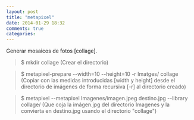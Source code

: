```yaml
---
layout: post
title: "metapixel"
date: 2014-01-29 18:32
comments: true
categories: 
---
```

Generar mosaicos de fotos [collage]. 

>$ mkdir collage (Crear el directorio) 

>$ metapixel-prepare --width=10 --height=10 -r Imatges/ collage (Copiar con las medidas introducidas [width y height] desde el directorio de imágenes de forma recursiva [-r] al directorio creado) 

>$ metapixel --metapixel Imagenes/imagen.jpeg destino.jpg --library collage/ (Que coja la imágen.jpg del directorio Imagenes y la convierta en destino.jpg usando el directorio "collage")

